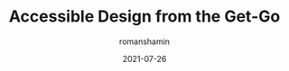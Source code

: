 ---
author: romanshamin
date: 2021-07-26
permalink: false
publisher: evilmartians
tags:
  - accessibility
target_url: https://evilmartians.com/chronicles/accessible-design-from-the-get-go
title: Accessible Design from the Get-Go
---